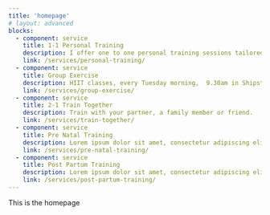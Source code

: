 ```yaml
---
title: 'homepage'
# layout: advanced
blocks: 
  - component: service
    title: 1-1 Personal Training
    description: I offer one to one personal training sessions tailored to your personal fitness goals.
    link: /services/personal-training/
  - component: service
    title: Group Exercise
    description: HIIT classes, every Tuesday morning,  9.30am in Shipston-on-Stour.
    link: /services/group-exercise/
  - component: service
    title: 2-1 Train Together
    description: Train with your partner, a family member or friend.
    link: /services/train-together/
  - component: service
    title: Pre Natal Training
    description: Lorem ipsum dolor sit amet, consectetur adipiscing elit, sed do eiusmod tempor incididunt ut.
    link: /services/pre-natal-training/
  - component: service
    title: Post Partum Training
    description: Lorem ipsum dolor sit amet, consectetur adipiscing elit, sed do eiusmod tempor incididunt ut.
    link: /services/post-partum-training/
---
```

This is the homepage
